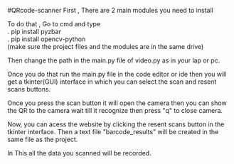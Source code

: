 #QRcode-scanner
First , There are 2 main modules you need to install

To do that , Go to cmd and type\
 . pip install pyzbar\
 . pip install opencv-python\
 (make sure the project files and the modules are in the same drive)
  
Then change the path in the main.py file of video.py as in your lap or pc.

Once you do that run the main.py file in the code editor or ide then you will get a tkinter(GUI) interface in which you can select the scan and resent scans buttons.

Once you press the scan button it will open the camera then you can show the QR to the camera wait till it recognize then press "q" to close camera.

Now, you can acess the website by clicking the resent scans button in the tkinter interface. Then a text file "barcode_results" will be created in the same file as the project.

In This all the data you scanned will be recorded.
